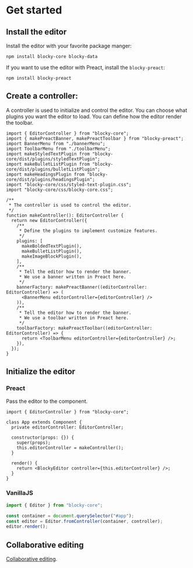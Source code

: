 # Get started

## Install the editor

Install the editor with your favorite package manger:

```
npm install blocky-core blocky-data
```

If you want to use the editor with Preact, install the `blocky-preact`:

```
npm install blocky-preact
```

## Create a controller:

A controller is used to initialize and control the editor.
You can choose what plugins you want the editor to load.
You can define how the editor render the toolbar.

```tsx
import { EditorController } from "blocky-core";
import { makePreactBanner, makePreactToolbar } from "blocky-preact";
import BannerMenu from "./bannerMenu";
import ToolbarMenu from "./toolbarMenu";
import makeStyledTextPlugin from "blocky-core/dist/plugins/styledTextPlugin";
import makeBulletListPlugin from "blocky-core/dist/plugins/bulletListPlugin";
import makeHeadingsPlugin from "blocky-core/dist/plugins/headingsPlugin";
import "blocky-core/css/styled-text-plugin.css";
import "blocky-core/css/blocky-core.css";

/**
 * The controller is used to control the editor.
 */
function makeController(): EditorController {
  return new EditorController({
    /**
     * Define the plugins to implement customize features.
     */
    plugins: [
      makeBoldedTextPlugin(),
      makeBulletListPlugin(),
      makeImageBlockPlugin(),
    ],
    /**
     * Tell the editor how to render the banner.
     * We use a banner written in Preact here.
     */
    bannerFactory: makePreactBanner((editorController: EditorController) => (
      <BannerMenu editorController={editorController} />
    )),
    /**
     * Tell the editor how to render the banner.
     * We use a toolbar written in Preact here.
     */
    toolbarFactory: makePreactToolbar((editorController: EditorController) => {
      return <ToolbarMenu editorController={editorController} />;
    }),
  });
}
```

## Initialize the editor

### Preact

Pass the editor to the component.

```tsx
import { EditorController } from "blocky-core";

class App extends Component {
  private editorController: EditorController;

  constructor(props: {}) {
    super(props);
    this.editorController = makeController();
  }

  render() {
    return <BlockyEditor controller={this.editorController} />;
  }
}
```

### VanillaJS

```typescript
import { Editor } from "blocky-core";

const container = document.querySelector("#app");
const editor = Editor.fromController(container, controller);
editor.render();
```

## Collaborative editing

[Collaborative editing](./data-manipulation.md#collaborative-editing).
